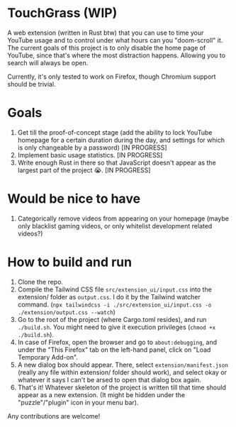 # TouchGrass (WIP)
A web extension (written in Rust btw) that you can use to time your YouTube usage and to control under what hours can you "doom-scroll" it.
The current goals of this project is to only disable the home page of YouTube, since that's where the most distraction happens. Allowing you to search will always be open.

Currently, it's only tested to work on Firefox, though Chromium support should be trivial.

# Goals
1) Get till the proof-of-concept stage (add the ability to lock YouTube homepage for a certain duration during the day, and settings for which is only changeable by a password) [IN PROGRESS]
2) Implement basic usage statistics. [IN PROGRESS]
3) Write enough Rust in there so that JavaScript doesn't appear as the largest part of the project 😭. [IN PROGRESS]

# Would be nice to have
1) Categorically remove videos from appearing on your homepage (maybe only blacklist gaming videos, or only whitelist development related videos?)


# How to build and run
1) Clone the repo.
2) Compile the Tailwind CSS file `src/extension_ui/input.css` into the extension/ folder as `output.css`. I do it by the Tailwind watcher command.
   (`npx tailwindcss -i ./src/extension_ui/input.css -o ./extension/output.css --watch`)
3) Go to the root of the project (where Cargo.toml resides), and run 
`./build.sh`. You might need to give it execution privileges (`chmod +x ./build.sh`).
4) In case of Firefox, open the browser and go to `about:debugging`, and under the "This Firefox" tab on the left-hand panel, click on "Load Temporary Add-on".
5) A new dialog box should appear. There, select `extension/manifest.json` (really any file within extension/ folder should work), and select okay or whatever it says I can't be arsed to open that dialog box again.
6) That's it! Whatever skeleton of the project is written till that time should appear as a new extension. (It might be hidden under the "puzzle"/"plugin" icon in your menu bar).

Any contributions are welcome!